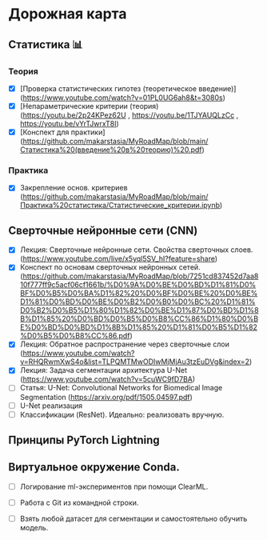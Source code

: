 # Дорожная карта

## Статистика :bar_chart:

### Теория
- [x] [Проверка статистических гипотез (теоретическое введение)] (https://www.youtube.com/watch?v=01PL0UG6ah8&t=3080s)
- [x] [Непараметрические критерии (теория) (https://youtu.be/2p24KPez62U , https://youtu.be/1TJYAUQLzCc , https://youtu.be/vYrTJwrxT8I)
- [x] [Конспект для практики] (https://github.com/makarstasia/MyRoadMap/blob/main/Статистика%20(введение%20в%20теорию)%20.pdf)

### Практика
- [x] Закрепление основ. критериев (https://github.com/makarstasia/MyRoadMap/blob/main/Практика%20статистика/Статистические_критерии.ipynb)


## Сверточные нейронные сети (CNN)
- [x] Лекция: Сверточные нейронные сети. Свойства сверточных слоев. (https://www.youtube.com/live/x5yql5SV_hI?feature=share)
- [x] Конспект по основам сверточных нейронных сетей. (https://github.com/makarstasia/MyRoadMap/blob/7251cd837452d7aa810f777ff9c5acf06cf1661b/%D0%9A%D0%BE%D0%BD%D1%81%D0%BF%D0%B5%D0%BA%D1%82%20%D0%BF%D0%BE%20%D0%BE%D1%81%D0%BD%D0%BE%D0%B2%D0%B0%D0%BC%20%D1%81%D0%B2%D0%B5%D1%80%D1%82%D0%BE%D1%87%D0%BD%D1%8B%D1%85%20%D0%BD%D0%B5%D0%B8%CC%86%D1%80%D0%BE%D0%BD%D0%BD%D1%8B%D1%85%20%D1%81%D0%B5%D1%82%D0%B5%D0%B8%CC%86.pdf)
- [x] Лекция: Обратное распространение через сверточные слои (https://www.youtube.com/watch?v=RHQRwmXwS4o&list=TLPQMTMwODIwMjMjAu3tzEuDVg&index=2)
- [x] Лекция: Задача сегментации архитектура U-Net (https://www.youtube.com/watch?v=5cuWC9fD7BA)
- [ ] Статья: U-Net: Convolutional Networks for Biomedical Image Segmentation (https://arxiv.org/pdf/1505.04597.pdf)
- [ ] U-Net реализация
- [ ] Классификации (ResNet). Идеально: реализовать вручную.

## Принципы PyTorch Lightning 

## Виртуальное окружение Conda. 
- [ ] Логирование ml-экспериментов при помощи ClearML.
- [ ] Работа с Git из командной строки. 

- [ ] Взять любой датасет для сегментации и самостоятельно обучить модель.

